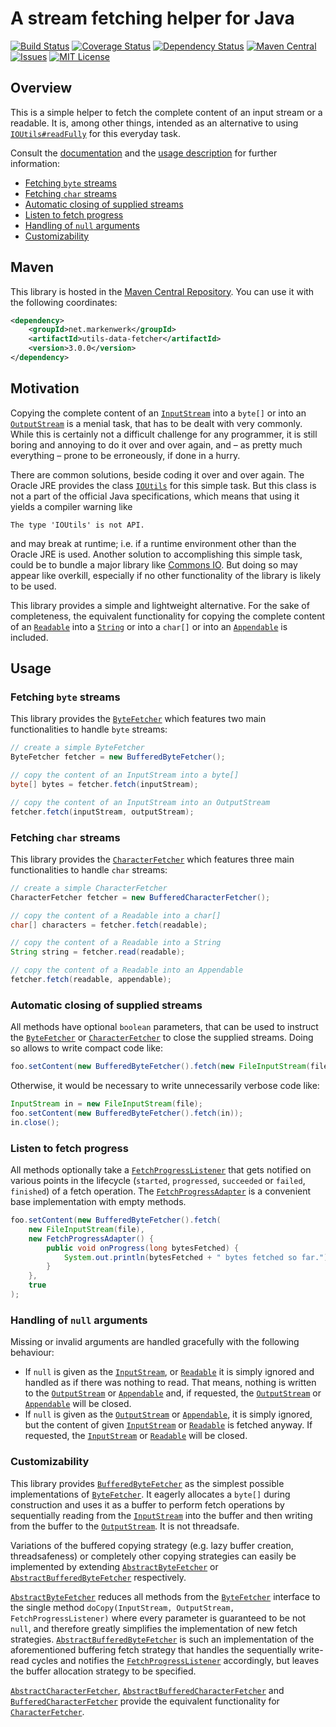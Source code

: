# A stream fetching helper for Java

[![Build Status](https://travis-ci.org/markenwerk/java-utils-data-fetcher.svg?branch=master)](https://travis-ci.org/markenwerk/java-utils-data-fetcher)
[![Coverage Status](https://coveralls.io/repos/markenwerk/java-utils-data-fetcher/badge.svg?branch=master&service=github)](https://coveralls.io/github/markenwerk/java-utils-data-fetcher?branch=master)
[![Dependency Status](https://www.versioneye.com/user/projects/562bcca036d0ab00160013f7/badge.svg)](https://www.versioneye.com/user/projects/562bcca036d0ab00160013f7)
[![Maven Central](https://maven-badges.herokuapp.com/maven-central/net.markenwerk/utils-data-fetcher/badge.svg)](https://maven-badges.herokuapp.com/maven-central/net.markenwerk/utils-data-fetcher)
[![Issues](https://img.shields.io/github/issues/markenwerk/java-utils-data-fetcher.svg)](https://github.com/markenwerk/java-utils-data-fetcher/issues)
[![MIT License](https://img.shields.io/badge/license-MIT-brightgreen.svg)](https://github.com/markenwerk/java-utils-data-fetcher/blob/master/LICENSE)

## Overview

This is a simple helper to fetch the complete content of an input stream or a readable. It is, among other things, intended as an alternative to using [`IOUtils#readFully`](http://grepcode.com/file/repository.grepcode.com/java/root/jdk/openjdk/7u40-b43/sun/misc/IOUtils.java#IOUtils.readFully%28java.io.InputStream%2Cint%2Cboolean%29) for this everyday task.

Consult the [documentation](http://markenwerk.github.io/java-utils-data-fetcher/index.html) and  the [usage description](#usage) for further information:

- [Fetching `byte` streams](#fetching-byte-streams)
- [Fetching `char` streams](#fetching-char-streams)
- [Automatic closing of supplied streams](#automatic-closing-of-supplied-streams)
- [Listen to fetch progress](#listen-to-fetch-progress)
- [Handling of `null` arguments](#handling-of-null-arguments)
- [Customizability](#customizability)

## Maven

This library is hosted in the [Maven Central Repository](https://maven-badges.herokuapp.com/maven-central/net.markenwerk/utils-data-fetcher). You can use it with the following coordinates:

```xml
<dependency>
	<groupId>net.markenwerk</groupId>
	<artifactId>utils-data-fetcher</artifactId>
	<version>3.0.0</version>
</dependency>
```

## Motivation

Copying the complete content of an [`InputStream`][InputStream] into a `byte[]` or into an [`OutputStream`][OutputStream] is a menial task, that has to be dealt with very commonly. While this is certainly not a difficult challenge for any programmer, it is still boring and annoying to do it over and over again, and – as pretty much everything – prone to be erroneously, if done in a hurry.

There are common solutions, beside coding it over and over again. The Oracle JRE provides the class [`IOUtils`](http://grepcode.com/file/repository.grepcode.com/java/root/jdk/openjdk/7u40-b43/sun/misc/IOUtils.java) for this simple task. But this class is not a part of the official Java specifications, which means that using it yields a compiler warning like

```
The type 'IOUtils' is not API.
```

and may break at runtime; i.e. if a runtime environment other than the Oracle JRE is used. Another solution to accomplishing this simple task, could be to bundle a major library like [Commons IO](http://commons.apache.org/proper/commons-io/). But doing so may appear like overkill, especially if no other functionality of the library is likely to be used.

This library provides a simple and lightweight alternative. For the sake of completeness, the equivalent  functionality for copying the complete content of an [`Readable`][Readable] into a [`String`][String] or into a `char[]` or into an [`Appendable`][Appendable] is included.
 
## Usage

### Fetching `byte` streams

This library provides the [`ByteFetcher`][ByteFetcher] which features two main functionalities to handle `byte` streams:

```java
// create a simple ByteFetcher
ByteFetcher fetcher = new BufferedByteFetcher();

// copy the content of an InputStream into a byte[]
byte[] bytes = fetcher.fetch(inputStream);

// copy the content of an InputStream into an OutputStream
fetcher.fetch(inputStream, outputStream);
```

### Fetching `char` streams

This library provides the [`CharacterFetcher`][CharacterFetcher] which features three main functionalities to handle `char` streams:

```java
// create a simple CharacterFetcher
CharacterFetcher fetcher = new BufferedCharacterFetcher();

// copy the content of a Readable into a char[]
char[] characters = fetcher.fetch(readable);

// copy the content of a Readable into a String
String string = fetcher.read(readable);

// copy the content of a Readable into an Appendable
fetcher.fetch(readable, appendable);
```

### Automatic closing of supplied streams

All methods have optional `boolean` parameters, that can be used to instruct the [`ByteFetcher`][ByteFetcher] or [`CharacterFetcher`][CharacterFetcher] to close the supplied streams. Doing so allows to write compact code like:

```java
foo.setContent(new BufferedByteFetcher().fetch(new FileInputStream(file), true));
```

Otherwise, it would be necessary to write unnecessarily verbose code like:

```java
InputStream in = new FileInputStream(file);
foo.setContent(new BufferedByteFetcher().fetch(in));
in.close();
```

### Listen to fetch progress

All methods optionally take a [`FetchProgressListener`][FetchProgressListener] that gets notified on various points in the lifecycle (`started`, `progressed`, `succeeded` or `failed`, `finished`) of a fetch operation. The [`FetchProgressAdapter`][FetchProgressAdapter] is a convenient base implementation with empty methods.

```java
foo.setContent(new BufferedByteFetcher().fetch(
	new FileInputStream(file),
	new FetchProgressAdapter() {
		public void onProgress(long bytesFetched) {
			System.out.println(bytesFetched + " bytes fetched so far.");
		}
	},
	true
);
```

### Handling of `null` arguments

Missing or invalid arguments are handled gracefully with the following behaviour:

 - If `null` is given as the [`InputStream`][InputStream], or [`Readable`][Readable] it is simply ignored and handled as if there was nothing to read. That means, nothing is written to the [`OutputStream`][OutputStream] or [`Appendable`][Appendable] and, if requested, the [`OutputStream`][OutputStream] or [`Appendable`][Appendable] will be closed. 
 - If `null` is given as the [`OutputStream`][OutputStream] or [`Appendable`][Appendable], it is simply ignored, but the content of given [`InputStream`][InputStream] or [`Readable`][Readable] is fetched anyway. If requested, the [`InputStream`][InputStream] or [`Readable`][Readable] will be closed. 
 
### Customizability
 
This library provides [`BufferedByteFetcher`][BufferedByteFetcher] as the simplest possible implementations of [`ByteFetcher`][ByteFetcher]. It eagerly allocates a `byte[]` during construction and uses it as a buffer to perform fetch operations by sequentially reading from the [`InputStream`][InputStream] into the buffer and then writing from the buffer to the [`OutputStream`][OutputStream]. It is not threadsafe.

Variations of the buffered copying strategy (e.g. lazy buffer creation, threadsafeness) or completely other copying strategies can easily be implemented by extending [`AbstractByteFetcher`][AbstractByteFetcher] or [`AbstractBufferedByteFetcher`][AbstractBufferedByteFetcher] respectively.

[`AbstractByteFetcher`][AbstractByteFetcher] reduces all methods from the [`ByteFetcher`][ByteFetcher] interface to the single method `doCopy(InputStream, OutputStream, FetchProgressListener)` where every parameter is guaranteed to be not `null`, and therefore greatly simplifies the implementation of new fetch strategies. [`AbstractBufferedByteFetcher`][AbstractBufferedByteFetcher] is such an implementation of the aforementioned buffering fetch strategy that handles the sequentially write-read cycles and notifies the [`FetchProgressListener`][FetchProgressListener] accordingly, but leaves the buffer allocation strategy to be specified.

[`AbstractCharacterFetcher`][AbstractCharacterFetcher], [`AbstractBufferedCharacterFetcher`][AbstractBufferedCharacterFetcher] and [`BufferedCharacterFetcher`][BufferedCharacterFetcher] provide the equivalent functionality for [`CharacterFetcher`][CharacterFetcher].

 
[AbstractBufferedByteFetcher]:  http://markenwerk.github.io/java-utils-data-fetcher/index.html?net/markenwerk/utils/data/fetcher/AbstractBufferedByteFetcher.html
[AbstractBufferedCharacterFetcher]: http://markenwerk.github.io/java-utils-data-fetcher/index.html?net/markenwerk/utils/data/fetcher/AbstractBufferedCharacterFetcher.html
[AbstractByteFetcher]: http://markenwerk.github.io/java-utils-data-fetcher/index.html?net/markenwerk/utils/data/fetcher/AbstractByteFetcher.html
[AbstractCharacterFetcher]: http://markenwerk.github.io/java-utils-data-fetcher/index.html?net/markenwerk/utils/data/fetcher/AbstractCharacterFetcher.html
[FetchProgressAdapter]: http://markenwerk.github.io/java-utils-data-fetcher/index.html?net/markenwerk/utils/data/fetcher/FetchProgressAdapter.html
[BufferedByteFetcher]: http://markenwerk.github.io/java-utils-data-fetcher/index.html?net/markenwerk/utils/data/fetcher/BufferedByteFetcher.html
[BufferedCharacterFetcher]: http://markenwerk.github.io/java-utils-data-fetcher/index.html?net/markenwerk/utils/data/fetcher/BufferedCharacterFetcher.html
[ByteFetcher]: http://markenwerk.github.io/java-utils-data-fetcher/index.html?net/markenwerk/utils/data/fetcher/ByteFetcher.html
[CharacterFetcher]: http://markenwerk.github.io/java-utils-data-fetcher/index.html?net/markenwerk/utils/data/fetcher/CharacterFetcher.html
[FetchProgressListener]: http://markenwerk.github.io/java-utils-data-fetcher/index.html?net/markenwerk/utils/data/fetcher/FetchProgressListener.html

[Appendable]: http://docs.oracle.com/javase/8/docs/api/index.html?java/lang/Appendable.html
[InputStream]: http://docs.oracle.com/javase/8/docs/api/index.html?java/io/InputStream.html
[OutputStream]: http://docs.oracle.com/javase/8/docs/api/index.html?java/io/OutputStream.html
[Readable]: http://docs.oracle.com/javase/8/docs/api/index.html?java/lang/Readable.html
[String]: http://docs.oracle.com/javase/8/docs/api/index.html?java/lang/String.html
